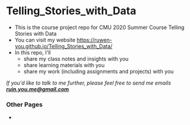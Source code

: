 # Telling_Stories_with_Data
* This is the course project repo for CMU 2020 Summer Course Telling Stories with Data
* You can visit my website https://ruwen-you.github.io/Telling_Stories_with_Data/
* In this repo, I'll
  * share my class notes and insights with you
  * share learning materials with you
  * share my work (including assignments and projects) with you
  
*If you'd like to talk to me further, please feel free to send me emails **ruin.you.me@gmail.com***

### Other Pages
* 
